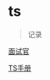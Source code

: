 # ts

> 记录

[面试官](https://vue3js.cn/interview/typescript/typescript_javascript.html#%E4%B8%80%E3%80%81%E6%98%AF%E4%BB%80%E4%B9%88)

[TS手册](https://ts.nodejs.cn/docs/handbook/intro.html)